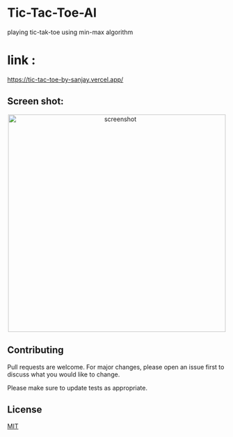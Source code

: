 # Tic-Tac-Toe-AI
playing tic-tak-toe using min-max algorithm


# link :
https://tic-tac-toe-by-sanjay.vercel.app/


## Screen shot:

<!-- ![screenshot](./images/Screenshop.png) -->
<a href="https://tic-tac-toe-by-sanjay.vercel.app/">
<p align="center">
  <img src="./images/Screenshot.png" alt="screenshot" width="500px" >
</p>
</a>


## Contributing
Pull requests are welcome. For major changes, please open an issue first to discuss what you would like to change.

Please make sure to update tests as appropriate.

## License
[MIT](https://github.com/chsanjay920/Tic-Tac-Toe-AI/blob/main/LICENSE)

